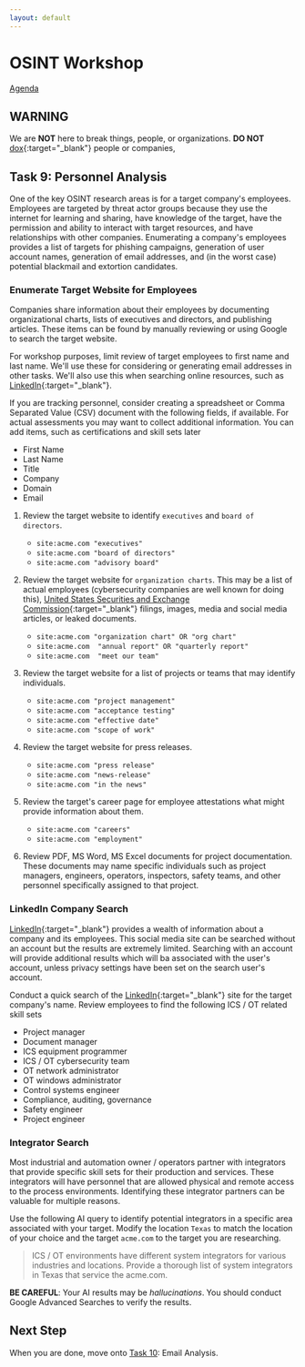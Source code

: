```yaml
---
layout: default
---
```


# OSINT Workshop
[Agenda](./index.md)

## WARNING

We are **NOT** here to break things, people, or organizations. 
**DO NOT** [dox](https://en.wikipedia.org/wiki/Doxing){:target="_blank"} people or companies,

## Task 9: Personnel Analysis

One of the key OSINT research areas is for a target company's employees. Employees are targeted by threat actor groups because they use the internet for learning and sharing, have knowledge of the target, have the permission and ability to interact with target resources, and have relationships with other companies. Enumerating a company's employees provides a list of targets for phishing campaigns, generation of user account names, generation of email addresses, and (in the worst case) potential blackmail and extortion candidates.

### Enumerate Target Website for Employees

Companies share information about their employees by documenting organizational charts, lists of executives and directors, and publishing articles. These items can be found by manually reviewing or using Google to search the target website.

For workshop purposes, limit review of target employees to first name and last name. We'll use these for considering or generating email addresses in other tasks. We'll also use this when searching online resources, such as [LinkedIn](https://www.linkedin.com/){:target="_blank"}. 

If you are tracking personnel, consider creating a spreadsheet or Comma Separated Value (CSV) document with the following fields, if available. For actual assessments you may want to collect additional information. You can add items, such as certifications and skill sets later

* First Name
* Last Name
* Title
* Company
* Domain
* Email

1. Review the target website to identify `executives` and `board of directors`.

     * ```site:acme.com "executives"```
     * ```site:acme.com "board of directors"```
     * ```site:acme.com "advisory board"```

2. Review the target website for `organization charts`. This may be a list of actual employees (cybersecurity companies are well known for doing this), [United States Securities and Exchange Commission](https://en.wikipedia.org/wiki/U.S._Securities_and_Exchange_Commission){:target="_blank"} filings, images, media and social media articles, or leaked documents. 

     * ```site:acme.com "organization chart" OR "org chart"```
     * ```site:acme.com  "annual report" OR "quarterly report"```
     * ```site:acme.com  "meet our team"```

3. Review the target website for a list of projects or teams that may identify individuals.

     * ```site:acme.com "project management"```
     * ```site:acme.com "acceptance testing"```
     * ```site:acme.com "effective date"```
     * ```site:acme.com "scope of work"```

4. Review the target website for press releases.

     * ```site:acme.com "press release"```
     * ```site:acme.com "news-release"```
     * ```site:acme.com "in the news"```

5. Review the target's career page for employee attestations what might provide information about them.

     * ```site:acme.com "careers"```
     * ```site:acme.com "employment"```

6. Review PDF, MS Word, MS Excel documents for project documentation. These documents may name specific individuals such as project managers, engineers, operators, inspectors, safety teams, and other personnel specifically assigned to that project.

### LinkedIn Company Search

[LinkedIn](https://www.linkedin.com/){:target="_blank"} provides a wealth of information about a company and its employees. This social media site can be searched without an account but the results are extremely limited. Searching with an account will provide additional results which will ba associated with the user's account, unless privacy settings have been set on the search user's account. 

Conduct a quick search of the [LinkedIn](https://www.linkedin.com/){:target="_blank"} site for the target company's name. Review employees to find the following ICS / OT related skill sets

* Project manager
* Document manager
* ICS equipment programmer
* ICS / OT cybersecurity team
* OT network administrator
* OT windows administrator
* Control systems engineer
* Compliance, auditing, governance
* Safety engineer
* Project engineer

### Integrator Search

Most industrial and automation owner / operators partner with integrators that provide specific skill sets for their production and services. These integrators will have personnel that are allowed physical and remote access to the process environments. Identifying these integrator partners can be valuable for multiple reasons.

Use the following AI query to identify potential integrators in a specific area associated with your target. Modify the location `Texas` to match the location of your choice and the target `acme.com` to the target you are researching.

> ICS / OT environments have different system integrators for various industries and locations. Provide a thorough list of system integrators in Texas that service the acme.com.

**BE CAREFUL**: Your AI results may be _hallucinations_. You should conduct Google Advanced Searches to verify the results.

## Next Step

When you are done, move onto [Task 10](task10.md): Email Analysis.